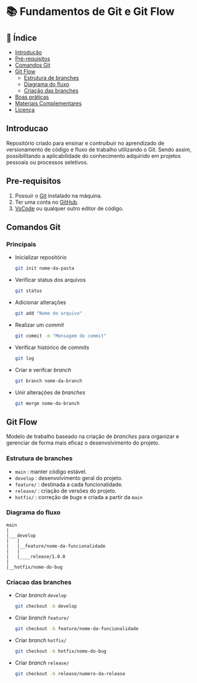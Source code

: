 # 📚 Fundamentos de Git e Git Flow

## 📁 Índice

- [Introdução](#introducao)
- [Pré-requisitos](#pre-requisitos)
- [Comandos Git](#comandos-git)
- [Git Flow](#git-flow)
    - [Estrutura de branches](#estrutura-de-branches)
    - [Diagrama do fluxo](#diagrama-do-fluxo)
    - [Criação das branches](#criacao-das-branches)
- [Boas práticas](#boas-praticas)
- [Materiais Complementares](#materiais-complementares)
- [Licença](#licenca)

## Introducao

Repositório criado para ensinar e contruibuir no aprendizado de versionamento de código e fluxo de trabalho utilizando o Git. Sendo assim, possibilitando a aplicabilidade do conhecimento adquirido em projetos pessoais ou processos seletivos.

## Pre-requisitos

1. Possuir o [Git](https://git-scm.com/downloads) instalado na máquina.
2. Ter uma conta no [GitHub](https://github.com).
3. [VsCode](https://code.visualstudio.com) ou qualquer outro editor de código.

## Comandos Git

### Principais

- Inicializar repositório

    ```sh
    git init nome-da-pasta
    ```
- Verificar status dos arquivos
    ```sh
    git status
    ```
- Adicionar alterações

    ```sh
    git add "Nome do arquivo"
    ```
- Realizar um *commit*
    ```sh
    git commit -m "Mensagem do commit"
    ```
- Verificar histórico de *commits*
    ```sh
    git log
    ```
- Criar e verifcar *branch*
    ```sh
    git branch nome-da-branch
    ```
- Unir alterações de *branches*
     ```sh
    git merge nome-da-branch
    ```
## Git Flow

Modelo de trabalho baseado na criação de *branches* para organizar e gerenciar de forma mais eficaz o desenvolvimento do projeto.

### Estrutura de branches

- `main` : manter código estável.
- `develop` : desenvolvimento geral do projeto.
- `feature/` : destinada a cada funcionalidade.
- `release/` : criação de versões do projeto.
- `hotfix/` : correção de *bugs* e criada a partir da `main`

### Diagrama do fluxo

```plaintext
main
|
|___develop
|   |
|   |__feature/nome-da-funcionalidade
|   |
|   |____release/1.0.0
|
|__hotfix/nome-do-bug
```

### Criacao das branches

- Criar *branch* `develop`

    ```sh
    git checkout -b develop
    ```
- Criar *branch* `feature/`

    ```sh
    git checkout -b feature/nome-da-funcionalidade
    ```
- Criar *branch* `hotfix/`
    ```sh
    git checkout -b hotfix/nome-do-bug
    ```
- Criar *branch* `release/`
    ```sh
    git checkout -b release/numero-da-release
    ```